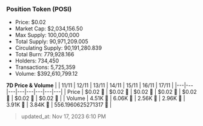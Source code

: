
  ### Position Token (POSI)
  - Price: $0.02
  - Market Cap: $2,034,156.50
  - Max Supply: 100,000,000
  - Total Supply: 90,971,209.005
  - Circulating Supply: 90,191,280.839
  - Total Burn: 779,928.166
  - Holders: 734,450
  - Transactions: 5,725,359
  - Volume: $392,610,799.12

  **7D Price & Volume**
  | | 11&#x2F;11 | 12&#x2F;11 | 13&#x2F;11 | 14&#x2F;11 | 15&#x2F;11 | 16&#x2F;11 | 17&#x2F;11 |
  |---|---|---|---|---|---|---|---|
  | Price | $0.02 🚀 | $0.02 🚀 | $0.02 🚀 | $0.02 🚀 | $0.02 🚀 | $0.02 🔻 | $0.02 🔻 |
  | Volume | 4.51K 🔻 | 6.06K 🚀 | 2.56K 🔻 | 2.96K 🚀 | 3.91K 🚀 | 3.84K 🔻 | 556.1960625271317 🔻 |

  > updated_at: Nov 17, 2023 6:10 PM
